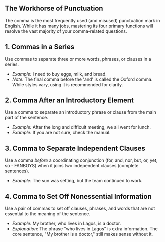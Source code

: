## The Workhorse of Punctuation
The comma is the most frequently used (and misused) punctuation mark in English. While it has many jobs, mastering its four primary functions will resolve the vast majority of your comma-related questions.

## 1. Commas in a Series
Use commas to separate three or more words, phrases, or clauses in a series.
- *Example:* I need to buy eggs, milk, and bread.
- *Note:* The final comma before the 'and' is called the Oxford comma. While styles vary, using it is recommended for clarity.

## 2. Comma After an Introductory Element
Use a comma to separate an introductory phrase or clause from the main part of the sentence.
- *Example:* After the long and difficult meeting, we all went for lunch.
- *Example:* If you are not sure, check the manual.

## 3. Comma to Separate Independent Clauses
Use a comma *before* a coordinating conjunction (for, and, nor, but, or, yet, so - FANBOYS) when it joins two independent clauses (complete sentences).
- *Example:* The sun was setting, but the team continued to work.

## 4. Comma to Set Off Nonessential Information
Use a pair of commas to set off clauses, phrases, and words that are not essential to the meaning of the sentence.
- *Example:* My brother, who lives in Lagos, is a doctor.
- *Explanation:* The phrase "who lives in Lagos" is extra information. The core sentence, "My brother is a doctor," still makes sense without it.
